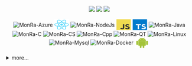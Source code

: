 <!--Hello
<h2><img src="https://emojis.slackmojis.com/emojis/images/1531849430/4246/blob-sunglasses.gif?1531849430" width="30"/> Hi 👋 , I'm MonRá! <img src="https://media.giphy.com/media/12oufCB0MyZ1Go/giphy.gif" width="50"></h2>
-->

<div>
  </p>
  <div align="center">
   <a href="https://www.facebook.com/ramon.chaib" target="_blank"><img src="https://img.shields.io/badge/-Facebook-%230077B5?style=for-the-badge&logo=facebook&logoColor=white" target="_blank"></a> 
  <a href="https://www.instagram.com/monrapps/" target="_blank"><img src="https://img.shields.io/badge/-Instagram-%23E4405F?style=for-the-badge&logo=instagram&logoColor=white" target="_blank"></a>
  <a href="https://www.linkedin.com/in/ramon-chaib-27007635/" target="_blank"><img src="https://img.shields.io/badge/-LinkedIn-%230077B5?style=for-the-badge&logo=linkedin&logoColor=white" target="_blank"></a>   
</div>
  
 <div style="display: inline_block" align="center"><br>
  <img align="center" alt="MonRa-Azure" height="30" width="40" src="https://cdn.jsdelivr.net/gh/devicons/devicon/icons/azure/azure-original.svg">
  <img align="center" alt="MonRa-React" height="30" width="40" src="https://raw.githubusercontent.com/devicons/devicon/master/icons/react/react-original.svg">
  <img align="center" alt="MonRa-NodeJs" height="30" width="40" src="https://cdn.jsdelivr.net/gh/devicons/devicon/icons/nodejs/nodejs-original.svg">
  <img align="center" alt="MonRa-Js" height="30" width="40" src="https://raw.githubusercontent.com/devicons/devicon/master/icons/javascript/javascript-original.svg">     <img align="center" alt="MonRa-Ts" height="30" width="40" src="https://raw.githubusercontent.com/devicons/devicon/master/icons/typescript/typescript-original.svg">
  <img align="center" alt="MonRa-Java" height="30" width="40" src="https://cdn.jsdelivr.net/gh/devicons/devicon/icons/java/java-original.svg">
  <img align="center" alt="MonRa-C" height="30" width="40" src="https://cdn.jsdelivr.net/gh/devicons/devicon/icons/c/c-original.svg">
  <img align="center" alt="MonRa-CS" height="30" width="40" src="https://cdn.jsdelivr.net/gh/devicons/devicon/icons/csharp/csharp-original.svg">
  <img align="center" alt="MonRa-Cpp" height="30" width="40" src="https://cdn.jsdelivr.net/gh/devicons/devicon/icons/cplusplus/cplusplus-original.svg">
  <img align="center" alt="MonRa-QT" height="30" width="40" src="https://cdn.jsdelivr.net/gh/devicons/devicon/icons/qt/qt-original.svg">
  <img align="center" alt="MonRa-Linux" height="30" width="40" src="https://cdn.jsdelivr.net/gh/devicons/devicon/icons/linux/linux-original.svg">
  <img align="center" alt="MonRa-Mysql" height="30" width="40" src="https://cdn.jsdelivr.net/gh/devicons/devicon/icons/mysql/mysql-original.svg">
  <img align="center" alt="MonRa-Docker" height="30" width="40" src="https://cdn.jsdelivr.net/gh/devicons/devicon/icons/docker/docker-original.svg">  
  <img align="center" alt="MonRa-Android" height="30" width="40" src="https://github.com/devicons/devicon/blob/master/icons/android/android-original.svg">
  
</div>
</a>

</br>
<!--
[![github activity graph](https://activity-graph.herokuapp.com/graph?username=monrapps&theme=chartreuse-dark)](https://github.com/monrapps/)
-->
<div>
<details>
      <summary>more...</summary>
      
<!--
### <img src="https://media.giphy.com/media/VgCDAzcKvsR6OM0uWg/giphy.gif" width="50"> A little more about me...  

```javascript
const monra = {
    pronouns: "He" | "Him",
    code: ["any"],
    askMeAbout: ["any"],
    technologies: {
        backEnd: {
            js: ["any"],
        },
        mobileApp: {
            native: ["Android Development"]
        },
        devOps: ["AWS", "Docker🐳", "Route53", "Nginx"],
        databases: ["mongo", "MySql", "sqlite"],
        misc: ["Firebase", "Socket.IO", "selenium", "open-cv", "php", "SuiteApp"]
    },
    architecture: ["Serverless Architecture", "Progressive web applications", "Single page applications"],
    currentFocus: "Building Robots to ease opertations",
    funFact: "There are two ways to write error-free programs; only the third one works"
};
```
-->

---
<!--START_SECTION:waka-->
![Code Time](http://img.shields.io/badge/Code%20Time-1%2C067%20hrs%2015%20mins-blue)

![Profile Views](http://img.shields.io/badge/Profile%20Views-1-blue)

![Lines of code](https://img.shields.io/badge/From%20Hello%20World%20I%27ve%20Written-3.1%20million%20lines%20of%20code-blue)

**🐱 My GitHub Data** 

> 📦 52.4 kB Used in GitHub's Storage 
 > 
> 🏆 545 Contributions in the Year 2025
 > 
> 🚫 Not Opted to Hire
 > 
> 📜 24 Public Repositories 
 > 
> 🔑 20 Private Repositories 
 > 
**I'm an Early 🐤** 

```text
🌞 Morning                8354 commits        █████████░░░░░░░░░░░░░░░░   34.48 % 
🌆 Daytime                10878 commits       ███████████░░░░░░░░░░░░░░   44.90 % 
🌃 Evening                3725 commits        ████░░░░░░░░░░░░░░░░░░░░░   15.38 % 
🌙 Night                  1270 commits        █░░░░░░░░░░░░░░░░░░░░░░░░   05.24 % 
```
📅 **I'm Most Productive on Thursday** 

```text
Monday                   4498 commits        █████░░░░░░░░░░░░░░░░░░░░   18.57 % 
Tuesday                  4459 commits        █████░░░░░░░░░░░░░░░░░░░░   18.41 % 
Wednesday                4597 commits        █████░░░░░░░░░░░░░░░░░░░░   18.97 % 
Thursday                 5137 commits        █████░░░░░░░░░░░░░░░░░░░░   21.20 % 
Friday                   3277 commits        ███░░░░░░░░░░░░░░░░░░░░░░   13.53 % 
Saturday                 1307 commits        █░░░░░░░░░░░░░░░░░░░░░░░░   05.39 % 
Sunday                   952 commits         █░░░░░░░░░░░░░░░░░░░░░░░░   03.93 % 
```


📊 **This Week I Spent My Time On** 

```text
🕑︎ Time Zone: America/Sao_Paulo

💬 Programming Languages: 
C++                      9 hrs 15 mins       ██████████████░░░░░░░░░░░   57.77 % 
Other                    3 hrs 3 mins        █████░░░░░░░░░░░░░░░░░░░░   19.12 % 
C                        2 hrs 28 mins       ████░░░░░░░░░░░░░░░░░░░░░   15.45 % 
Python                   35 mins             █░░░░░░░░░░░░░░░░░░░░░░░░   03.72 % 
Markdown                 12 mins             ░░░░░░░░░░░░░░░░░░░░░░░░░   01.33 % 

🔥 Editors: 
VS Code                  16 hrs 2 mins       █████████████████████████   100.00 % 

🐱‍💻 Projects: 
smart-meter-firmware     11 hrs 22 mins      ██████████████████░░░░░░░   70.92 % 
DRIVER                   2 hrs 54 mins       █████░░░░░░░░░░░░░░░░░░░░   18.17 % 
mqtt-broker-watcher      35 mins             █░░░░░░░░░░░░░░░░░░░░░░░░   03.72 % 
Unknown Project          26 mins             █░░░░░░░░░░░░░░░░░░░░░░░░   02.79 % 
DEV_RTC_COUNTER          17 mins             ░░░░░░░░░░░░░░░░░░░░░░░░░   01.79 % 

💻 Operating System: 
Windows                  15 hrs 26 mins      ████████████████████████░   96.28 % 
WSL                      35 mins             █░░░░░░░░░░░░░░░░░░░░░░░░   03.72 % 
```

**I Mostly Code in C++** 

```text
C                        15 repos            █████░░░░░░░░░░░░░░░░░░░░   19.48 % 
Java                     9 repos             ███░░░░░░░░░░░░░░░░░░░░░░   11.69 % 
JavaScript               7 repos             ██░░░░░░░░░░░░░░░░░░░░░░░   09.09 % 
Python                   6 repos             ██░░░░░░░░░░░░░░░░░░░░░░░   07.79 % 
HTML                     5 repos             ██░░░░░░░░░░░░░░░░░░░░░░░   06.49 % 
```



**Timeline**

![Lines of Code chart](https://raw.githubusercontent.com/monrapps/monrapps/master/assets/bar_graph.png)


 Last Updated on 20/02/2025 01:56:56 UTC
<!--END_SECTION:waka-->
